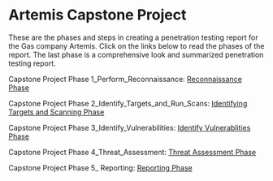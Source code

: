 # Artemis Capstone Project

These are the phases and steps in creating a penetration testing report for the Gas company Artemis. Click on the links below to read the phases of the report. The last phase is a comprehensive look and summarized penetration testing report.

Capstone Project Phase 1_Perform_Reconnaissance: [Reconnaissance Phase
](https://github.com/DarinNaoroji15/Artemis-Capstone-Project/blob/main/Capstone%20Project%20Phase%201_Perform_Reconnaissance.md)

Capstone Project Phase 2_Identify_Targets_and_Run_Scans: [Identifying Targets and Scanning Phase
](https://github.com/DarinNaoroji15/Artemis-Capstone-Project/blob/main/Capstone%20Project%20Phase%202_Identify_Targets_and_Run_Scans.md)

Capstone Project Phase 3_Identify_Vulnerabilities: [Identify Vulnerablities Phase
](https://github.com/DarinNaoroji15/Artemis-Capstone-Project/blob/main/Capstone%20Project%20Phase%203_Identify_Vulnerabilities.md)

Capstone Project Phase 4_Threat_Assessment: [Threat Assessment Phase
](https://github.com/DarinNaoroji15/Artemis-Capstone-Project/blob/main/Capstone%20Project%20Phase%204_Threat_Assessment.md)

Capstone Project Phase 5_ Reporting: [Reporting Phase
](https://github.com/DarinNaoroji15/Artemis-Capstone-Project/blob/main/Capstone%20Project%20Phase%205_%20Reporting.md)
